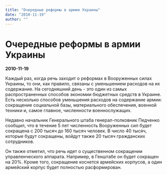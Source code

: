 ```yaml
---
title: "Очередные реформы в армии Украины"
date: "2010-11-19"
author: ""
---
```


# Очередные реформы в армии Украины

**2010-11-19** 

Каждый раз, когда речь заходит о реформах в Вооруженных силах Украины, то они, как правило, связаны с уменьшением расходов на их содержание. На сегодняшний день - это один из самых распространенных способов экономии бюджетных средств в Украине. Есть несколько способов уменьшения расходов на содержание армии: сокращение социальной базы, материального обеспечения, военной техники и, самое главное, численности военнослужащих.

Недавно начальник Генерального штаба генерал-полковник Педченко сообщил, что в течение 5 лет численность Вооруженных сил будет сокращена с 200 тысяч до 160 тысяч человек. В число 40 тысяч, которые будут сокращены, войдут также 20 тысяч гражданских сотрудников.

Он также отметил, что речь идет о существенном сокращении управленческого аппарата. Например, в Генштабе он будет сокращен на 20%. Кроме того, сокращение коснется армейских корпусов, а один армейский корпус будет полностью расформирован.